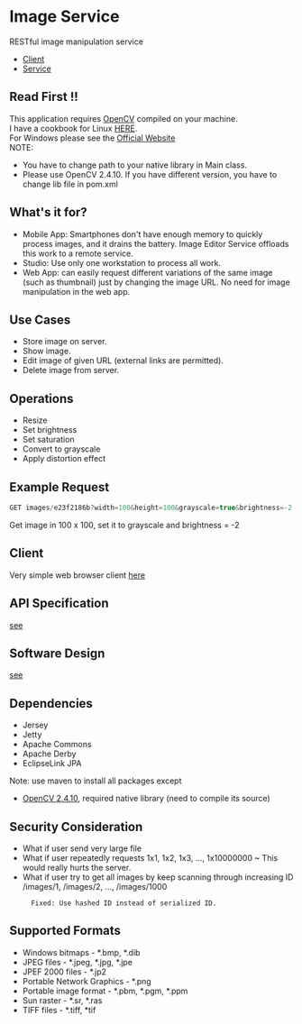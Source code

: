 # Image Service
RESTful image manipulation service
* [Client](http://mapfap.tk:8081/)
* [Service](http://mapfap.tk:8080/images/)

## Read First !!
This application requires [OpenCV](http://opencv.org) compiled on your machine.<br>
I have a cookbook for Linux [HERE](https://github.com/mapfap/ImageService/wiki/OpenCV-Cookbook).<br>
For Windows please see the [Official Website](http://opencv.org)<br>
NOTE:
* You have to change path to your native library in Main class.
* Please use OpenCV 2.4.10. If you have different version, you have to change lib file in pom.xml

## What's it for?
* Mobile App: Smartphones don't have enough memory to quickly process images, and it drains the battery.  Image Editor Service offloads this work to a remote service.
* Studio: Use only one workstation to process all work.
* Web App: can easily request different variations of the same image (such as thumbnail) just by changing the image URL. No need for image manipulation in the web app.

## Use Cases
* Store image on server.
* Show image.
* Edit image of given URL (external links are permitted).
* Delete image from server.

## Operations ##
* Resize
* Set brightness
* Set saturation
* Convert to grayscale
* Apply distortion effect

## Example Request
```js
GET images/e23f2186b?width=100&height=100&grayscale=true&brightness=-2
```
Get image in 100 x 100, set it to grayscale and brightness = -2

## Client
Very simple web browser client [here](https://github.com/mapfap/ImageService-SimpleClient)

## API Specification
[see](https://github.com/mapfap/ImageService/wiki/API-Specification)

## Software Design
[see](https://github.com/mapfap/ImageService/wiki/Software-Design)

## Dependencies
* Jersey
* Jetty
* Apache Commons
* Apache Derby
* EclipseLink JPA

Note: use maven to install all packages except
* [OpenCV 2.4.10](http://opencv.org), required native library (need to compile its source)

## Security Consideration
* What if user send very large file
* What if user repeatedly requests  1x1, 1x2, 1x3, ..., 1x10000000 ~ This would really hurts the server.
* What if user try to get all images by keep scanning through increasing ID /images/1, /images/2, ..., /images/1000
  ```
    Fixed: Use hashed ID instead of serialized ID.
  ```
  
## Supported Formats
* Windows bitmaps - *.bmp, *.dib
* JPEG files - *.jpeg, *.jpg, *.jpe
* JPEF 2000 files - *.jp2
* Portable Network Graphics - *.png
* Portable image format - *.pbm, *.pgm, *.ppm
* Sun raster - *.sr, *.ras
* TIFF files - *.tiff, *tif
